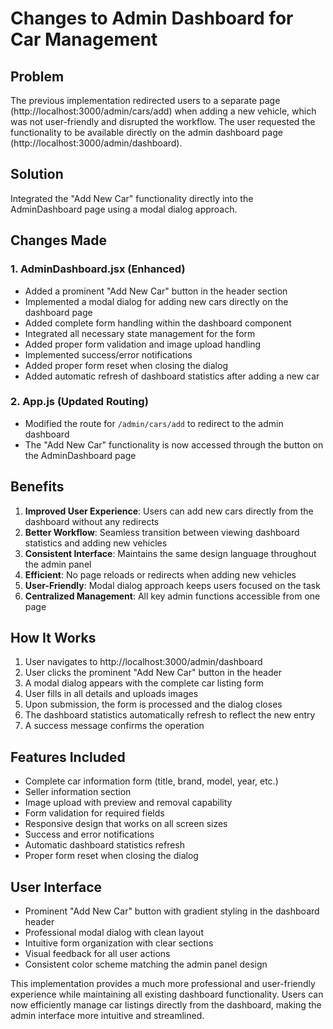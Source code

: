 # Changes to Admin Dashboard for Car Management

## Problem
The previous implementation redirected users to a separate page (http://localhost:3000/admin/cars/add) when adding a new vehicle, which was not user-friendly and disrupted the workflow. The user requested the functionality to be available directly on the admin dashboard page (http://localhost:3000/admin/dashboard).

## Solution
Integrated the "Add New Car" functionality directly into the AdminDashboard page using a modal dialog approach.

## Changes Made

### 1. AdminDashboard.jsx (Enhanced)
- Added a prominent "Add New Car" button in the header section
- Implemented a modal dialog for adding new cars directly on the dashboard page
- Added complete form handling within the dashboard component
- Integrated all necessary state management for the form
- Added proper form validation and image upload handling
- Implemented success/error notifications
- Added proper form reset when closing the dialog
- Added automatic refresh of dashboard statistics after adding a new car

### 2. App.js (Updated Routing)
- Modified the route for `/admin/cars/add` to redirect to the admin dashboard
- The "Add New Car" functionality is now accessed through the button on the AdminDashboard page

## Benefits

1. **Improved User Experience**: Users can add new cars directly from the dashboard without any redirects
2. **Better Workflow**: Seamless transition between viewing dashboard statistics and adding new vehicles
3. **Consistent Interface**: Maintains the same design language throughout the admin panel
4. **Efficient**: No page reloads or redirects when adding new vehicles
5. **User-Friendly**: Modal dialog approach keeps users focused on the task
6. **Centralized Management**: All key admin functions accessible from one page

## How It Works

1. User navigates to http://localhost:3000/admin/dashboard
2. User clicks the prominent "Add New Car" button in the header
3. A modal dialog appears with the complete car listing form
4. User fills in all details and uploads images
5. Upon submission, the form is processed and the dialog closes
6. The dashboard statistics automatically refresh to reflect the new entry
7. A success message confirms the operation

## Features Included

- Complete car information form (title, brand, model, year, etc.)
- Seller information section
- Image upload with preview and removal capability
- Form validation for required fields
- Responsive design that works on all screen sizes
- Success and error notifications
- Automatic dashboard statistics refresh
- Proper form reset when closing the dialog

## User Interface

- Prominent "Add New Car" button with gradient styling in the dashboard header
- Professional modal dialog with clean layout
- Intuitive form organization with clear sections
- Visual feedback for all user actions
- Consistent color scheme matching the admin panel design

This implementation provides a much more professional and user-friendly experience while maintaining all existing dashboard functionality. Users can now efficiently manage car listings directly from the dashboard, making the admin interface more intuitive and streamlined.